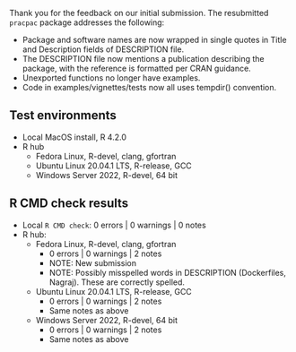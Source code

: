 Thank you for the feedback on our initial submission. The resubmitted `pracpac` package addresses the following:

- Package and software names are now wrapped in single quotes in Title and Description fields of DESCRIPTION file.
- The DESCRIPTION file now mentions a publication describing the package, with the reference is formatted per CRAN guidance.
- Unexported functions no longer have examples.
- Code in examples/vignettes/tests now all uses tempdir() convention.

## Test environments

- Local MacOS install, R 4.2.0
- R hub
    - Fedora Linux, R-devel, clang, gfortran
    - Ubuntu Linux 20.04.1 LTS, R-release, GCC
    - Windows Server 2022, R-devel, 64 bit

## R CMD check results

- Local `R CMD check`: 0 errors | 0 warnings | 0 notes
- R hub: 
    - Fedora Linux, R-devel, clang, gfortran
        - 0 errors | 0 warnings | 2 notes
        - NOTE: New submission
        - NOTE: Possibly misspelled words in DESCRIPTION (Dockerfiles, Nagraj). These are correctly spelled.
    - Ubuntu Linux 20.04.1 LTS, R-release, GCC
        - 0 errors | 0 warnings | 2 notes
        - Same notes as above
    - Windows Server 2022, R-devel, 64 bit
        - 0 errors | 0 warnings | 2 notes
        - Same notes as above
